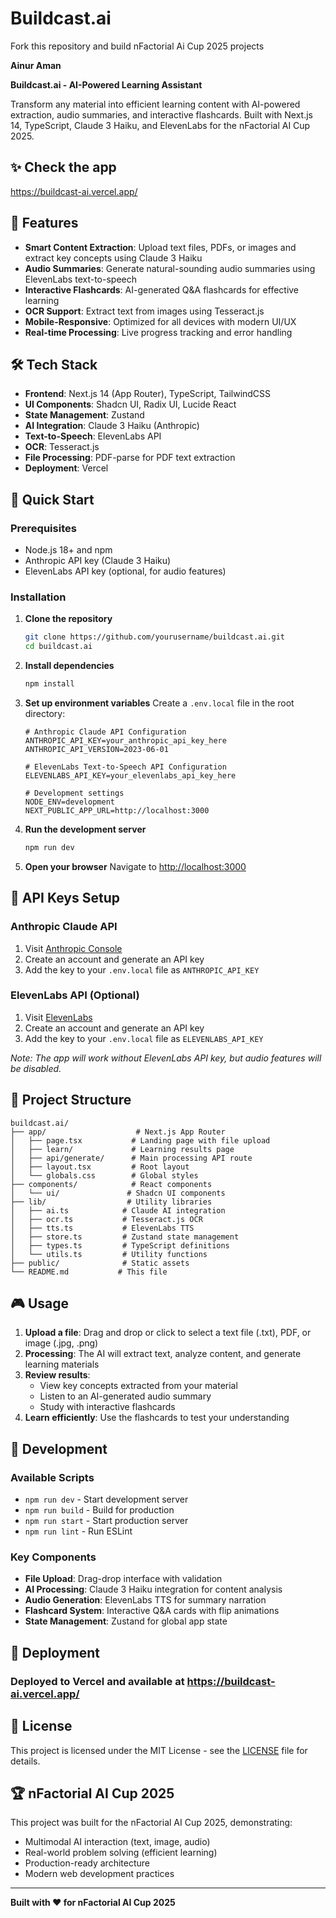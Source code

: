 # Buildcast.ai

Fork this repository and build nFactorial Ai Cup 2025 projects

**Ainur Aman**

**Buildcast.ai - AI-Powered Learning Assistant**

Transform any material into efficient learning content with AI-powered extraction, audio summaries, and interactive flashcards. Built with Next.js 14, TypeScript, Claude 3 Haiku, and ElevenLabs for the nFactorial AI Cup 2025.

## ✨ Check the app

https://buildcast-ai.vercel.app/

## 🎯 Features

- **Smart Content Extraction**: Upload text files, PDFs, or images and extract key concepts using Claude 3 Haiku
- **Audio Summaries**: Generate natural-sounding audio summaries using ElevenLabs text-to-speech
- **Interactive Flashcards**: AI-generated Q&A flashcards for effective learning
- **OCR Support**: Extract text from images using Tesseract.js
- **Mobile-Responsive**: Optimized for all devices with modern UI/UX
- **Real-time Processing**: Live progress tracking and error handling

## 🛠 Tech Stack

- **Frontend**: Next.js 14 (App Router), TypeScript, TailwindCSS
- **UI Components**: Shadcn UI, Radix UI, Lucide React
- **State Management**: Zustand
- **AI Integration**: Claude 3 Haiku (Anthropic)
- **Text-to-Speech**: ElevenLabs API
- **OCR**: Tesseract.js
- **File Processing**: PDF-parse for PDF text extraction
- **Deployment**: Vercel

## 🚀 Quick Start

### Prerequisites

- Node.js 18+ and npm
- Anthropic API key (Claude 3 Haiku)
- ElevenLabs API key (optional, for audio features)

### Installation

1. **Clone the repository**
   ```bash
   git clone https://github.com/yourusername/buildcast.ai.git
   cd buildcast.ai
   ```

2. **Install dependencies**
   ```bash
   npm install
   ```

3. **Set up environment variables**
   Create a `.env.local` file in the root directory:
   ```env
   # Anthropic Claude API Configuration
   ANTHROPIC_API_KEY=your_anthropic_api_key_here
   ANTHROPIC_API_VERSION=2023-06-01

   # ElevenLabs Text-to-Speech API Configuration  
   ELEVENLABS_API_KEY=your_elevenlabs_api_key_here

   # Development settings
   NODE_ENV=development
   NEXT_PUBLIC_APP_URL=http://localhost:3000
   ```

4. **Run the development server**
   ```bash
   npm run dev
   ```

5. **Open your browser**
   Navigate to [http://localhost:3000](http://localhost:3000)

## 🔑 API Keys Setup

### Anthropic Claude API
1. Visit [Anthropic Console](https://console.anthropic.com/)
2. Create an account and generate an API key
3. Add the key to your `.env.local` file as `ANTHROPIC_API_KEY`

### ElevenLabs API (Optional)
1. Visit [ElevenLabs](https://elevenlabs.io/)
2. Create an account and generate an API key
3. Add the key to your `.env.local` file as `ELEVENLABS_API_KEY`

*Note: The app will work without ElevenLabs API key, but audio features will be disabled.*

## 📁 Project Structure

```
buildcast.ai/
├── app/                    # Next.js App Router
│   ├── page.tsx           # Landing page with file upload
│   ├── learn/             # Learning results page
│   ├── api/generate/      # Main processing API route
│   ├── layout.tsx         # Root layout
│   └── globals.css        # Global styles
├── components/            # React components
│   └── ui/               # Shadcn UI components
├── lib/                  # Utility libraries
│   ├── ai.ts            # Claude AI integration
│   ├── ocr.ts           # Tesseract.js OCR
│   ├── tts.ts           # ElevenLabs TTS
│   ├── store.ts         # Zustand state management
│   ├── types.ts         # TypeScript definitions
│   └── utils.ts         # Utility functions
├── public/              # Static assets
└── README.md           # This file
```

## 🎮 Usage

1. **Upload a file**: Drag and drop or click to select a text file (.txt), PDF, or image (.jpg, .png)
2. **Processing**: The AI will extract text, analyze content, and generate learning materials
3. **Review results**: 
   - View key concepts extracted from your material
   - Listen to an AI-generated audio summary
   - Study with interactive flashcards
4. **Learn efficiently**: Use the flashcards to test your understanding

## 🔧 Development

### Available Scripts

- `npm run dev` - Start development server
- `npm run build` - Build for production
- `npm run start` - Start production server
- `npm run lint` - Run ESLint

### Key Components

- **File Upload**: Drag-drop interface with validation
- **AI Processing**: Claude 3 Haiku integration for content analysis
- **Audio Generation**: ElevenLabs TTS for summary narration
- **Flashcard System**: Interactive Q&A cards with flip animations
- **State Management**: Zustand for global app state

## 🚀 Deployment

### Deployed to Vercel and available at https://buildcast-ai.vercel.app/

## 📄 License

This project is licensed under the MIT License - see the [LICENSE](LICENSE) file for details.

## 🏆 nFactorial AI Cup 2025

This project was built for the nFactorial AI Cup 2025, demonstrating:
- Multimodal AI interaction (text, image, audio)
- Real-world problem solving (efficient learning)
- Production-ready architecture
- Modern web development practices

---

**Built with ❤️ for nFactorial AI Cup 2025** 

